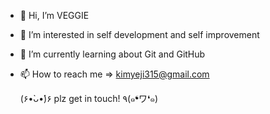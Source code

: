 - 👋 Hi, I’m VEGGIE
- 👀 I’m interested in self development and self improvement
- 🌱 I’m currently learning about Git and GitHub
- 📫 How to reach me => kimyeji315@gmail.com 
    
    (۶•̀ᴗ•́)۶ plz get in touch! ٩(๑❛ワ❛๑)

<!---
YEJI315/YEJI315 is a ✨ special ✨ repository because its `README.md` (this file) appears on your GitHub profile.
You can click the Preview link to take a look at your changes.
--->
